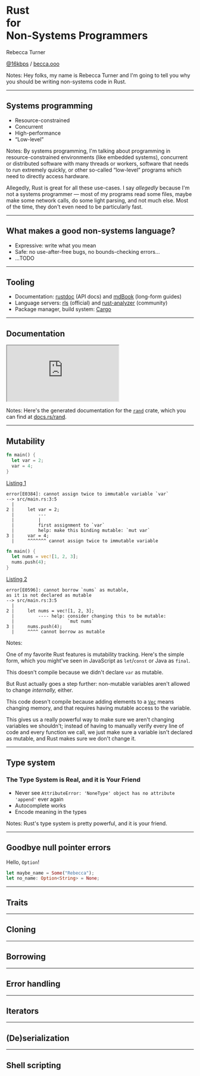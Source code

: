 # Rust<br> <div class=small>for</div> Non-Systems Programmers
<span class=author>Rebecca Turner</span>

[@16kbps](https://twitter.com/16kbps) / [becca.ooo](https://becca.ooo)

Notes: Hey folks, my name is Rebecca Turner and I'm going to tell you why you
should be writing non-systems code in Rust.

[@16kbps]: https://twitter.com/16kbps
[becca.ooo]: https://becca.ooo/

---

## Systems programming

- Resource-constrained
- Concurrent
- High-performance
- “Low-level”

Notes: By systems programming, I'm talking about programming in
resource-constrained environments (like embedded systems), concurrent or
distributed software with many threads or workers, software that needs to run
extremely quickly, or other so-called “low-level” programs which need to
directly access hardware.

Allegedly, Rust is great for all these use-cases. I say *allegedly*
because I'm not a systems programmer — most of my programs read some files,
maybe make some network calls, do some light parsing, and not much else. Most
of the time, they don't even need to be particularly fast.

---

## What makes a good non-systems language?

- Expressive: write what you mean
- Safe: no use-after-free bugs, no bounds-checking errors...
- ...TODO

---

## Tooling

- Documentation: [rustdoc] (API docs) and [mdBook] (long-form guides)
- Language servers: [rls] (official) and [rust-analyzer] (community)
- Package manager, build system: [Cargo]

[rustdoc]: https://doc.rust-lang.org/rustdoc/what-is-rustdoc.html
[mdBook]: https://rust-lang.github.io/mdBook/
[rls]: https://github.com/rust-lang/rls
[rust-analyzer]: https://github.com/rust-analyzer/rust-analyzer
[Cargo]: https://doc.rust-lang.org/book/ch01-03-hello-cargo.html

---

## Documentation

<iframe class=main loading=lazy importance=low src="https://docs.rs/rand/0.7.3/rand/"></iframe>

Notes: Here's the generated documentation for the [`rand`] crate, which you can
find at [docs.rs/rand][`rand`].

[`rand`]: https://docs.rs/rand/

---

## Mutability

<div class="r-stack">
<div class="fragment fade-out instant" data-fragment-index=1>

```rust
fn main() {
  let var = 2;
  var = 4;
}
```

<caption>

[Listing 1][playground-1]

</caption>
</div>

[playground-1]: https://play.rust-lang.org/?version=stable&mode=debug&edition=2018&gist=cbd74684121a3803c2d8451d886d3b78

<div class="fragment instant fade-in-then-out" data-fragment-index=1>

```rust-compiler
error[E0384]: cannot assign twice to immutable variable `var`
--> src/main.rs:3:5
  |
2 |     let var = 2;
  |         ---
  |         |
  |         first assignment to `var`
  |         help: make this binding mutable: `mut var`
3 |     var = 4;
  |     ^^^^^^^ cannot assign twice to immutable variable
```

</div>

<div class="fragment instant fade-in-then-out">

```rust
fn main() {
  let nums = vec![1, 2, 3];
  nums.push(4);
}
```

<caption>

[Listing 2][playground-2]

</caption>

[playground-2]: https://play.rust-lang.org/?version=stable&mode=debug&edition=2018&gist=b5153b87b7ff53d3dbbe6cb15a761ded

</div>

<div class="fragment instant fade-in-then-out">

```language-rust-compiler
error[E0596]: cannot borrow `nums` as mutable,
as it is not declared as mutable
--> src/main.rs:3:5
  |
2 |     let nums = vec![1, 2, 3];
  |         ---- help: consider changing this to be mutable:
  |                    `mut nums`
3 |     nums.push(4);
  |     ^^^^ cannot borrow as mutable
```

</div>
</div>

Notes:

One of my favorite Rust features is mutability tracking. Here's the simple
form, which you might've seen in JavaScript as `let`/`const` or Java as
`final`.

This doesn't compile because we didn't declare `var` as mutable.

But Rust actually goes a step further: non-mutable variables aren't allowed to
change *internally,* either.

This code doesn't compile because adding elements to a [`Vec`] means changing
memory, and that requires having mutable access to the variable.

This gives us a really powerful way to make sure we aren't changing variables
we shouldn't; instead of having to manually verify every line of code and every
function we call, we just make sure a variable isn't declared as mutable, and
Rust makes sure we don't change it.

[`Vec`]: https://doc.rust-lang.org/std/vec/struct.Vec.html

---

## Type system
### The Type System is Real, and it is Your Friend

- Never see <code>AttributeError: 'NoneType' object has no attribute 'append'</code> ever again
- Autocomplete works
- Encode meaning in the types

Notes: Rust's type system is pretty powerful, and it is your friend.

---

## Goodbye null pointer errors
Hello, `Option`!

```rust
let maybe_name = Some("Rebecca");
let no_name: Option<String> = None;
```

---

## Traits



---

## Cloning



---

## Borrowing

---

## Error handling

---

## Iterators

---

## (De)serialization

---

## Shell scripting


